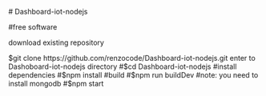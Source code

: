 <p># Dashboard-iot-nodejs</p>
<p>#free software</p>
<p>download existing repository</p>
$git clone https://github.com/renzocode/Dashboard-iot-nodejs.git
enter to Dashoboard-iot-nodejs directory
#$cd Dashboard-iot-nodejs
#install dependencies
#$npm install
#build 
#$npm run buildDev
#note: you need to install mongodb
#$npm start
